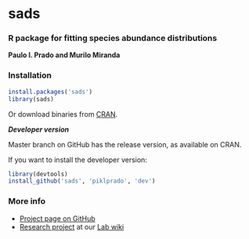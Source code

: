 # sads


### R package for fitting species abundance distributions

**Paulo I. Prado and Murilo Miranda**

### Installation

```r
install.packages('sads')
library(sads)
```
Or download binaries from [CRAN](http://cran.rstudio.com/).

***Developer version***

Master branch on GitHub has the release version, as available on CRAN. 

If you want to install the developer version: 

```r
library(devtools)
install_github('sads', 'piklprado', 'dev')
```

### More info
  - [Project page on GitHub](http://piklprado.github.io/sads/)
  - [Research project](http://ecologia.ib.usp.br/let/doku.php?id=engl:projects:sads) at our [Lab wiki](http://ecologia.ib.usp.br/let)

